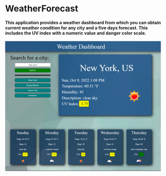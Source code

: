 # WeatherForecast
#### This application provides a weather dashboard from which you can obtain current weather condition for any city and a five days forecast.  This includes the UV index with a numeric value and danger color scale.

![Dashboard](./assets/images/dashboard.png)